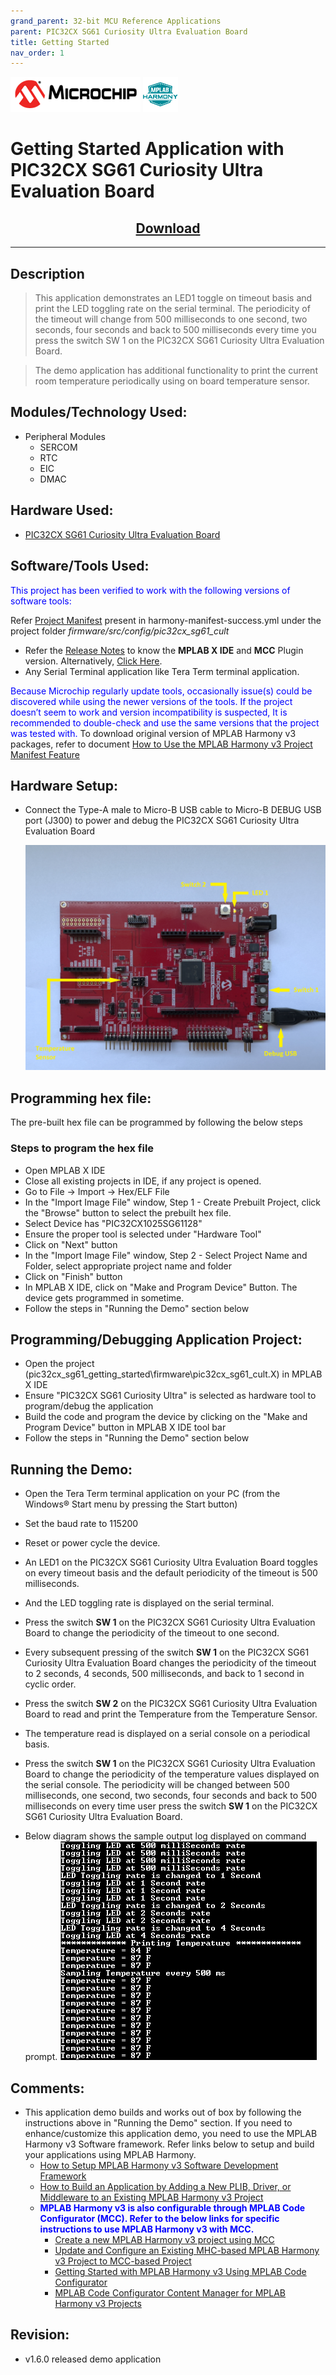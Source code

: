 ```yaml
---
grand_parent: 32-bit MCU Reference Applications
parent: PIC32CX SG61 Curiosity Ultra Evaluation Board
title: Getting Started
nav_order: 1
---
```

<img src = "images/microchip_logo.png">
<img src = "images/microchip_mplab_harmony_logo_small.png">

# Getting Started Application with PIC32CX SG61 Curiosity Ultra Evaluation Board
<h2 align="center"> <a href="https://github.com/Microchip-MPLAB-Harmony/reference_apps/releases/latest/download/pic32cx_sg61_getting_started.zip" > Download </a> </h2>

-----
## Description

> This application demonstrates an LED1 toggle on timeout basis and print the LED toggling rate on the serial terminal. The periodicity of the timeout will change from 500 milliseconds to one second, two seconds, four seconds and back to 500 milliseconds every time you press the switch SW 1 on the PIC32CX SG61 Curiosity Ultra Evaluation Board.

> The demo application has additional functionality to print the current room temperature periodically using on board temperature sensor.


## Modules/Technology Used:

- Peripheral Modules      
	- SERCOM
	- RTC
	- EIC
	- DMAC

## Hardware Used:

- [PIC32CX SG61 Curiosity Ultra Evaluation Board](https://www.microchip.com/en-us/development-tool/EV09H35A)  

## Software/Tools Used:
<span style="color:blue"> This project has been verified to work with the following versions of software tools:</span>  

Refer [Project Manifest](./firmware/src/config/pic32cx_sg61_cult/harmony-manifest-success.yml) present in harmony-manifest-success.yml under the project folder *firmware/src/config/pic32cx_sg61_cult*  
- Refer the [Release Notes](../../../release_notes.md#development-tools) to know the **MPLAB X IDE** and **MCC** Plugin version. Alternatively, [Click Here](https://github.com/Microchip-MPLAB-Harmony/reference_apps/blob/master/release_notes.md#development-tools).
- Any Serial Terminal application like Tera Term terminal application.

<span style="color:blue"> Because Microchip regularly update tools, occasionally issue(s) could be discovered while using the newer versions of the tools. If the project doesn’t seem to work and version incompatibility is suspected, It is recommended to double-check and use the same versions that the project was tested with. </span> To download original version of MPLAB Harmony v3 packages, refer to document [How to Use the MPLAB Harmony v3 Project Manifest Feature](https://ww1.microchip.com/downloads/en/DeviceDoc/How-to-Use-the-MPLAB-Harmony-v3-Project-Manifest-Feature-DS90003305.pdf)

## Hardware Setup:
- Connect the Type-A male to Micro-B USB cable to Micro-B DEBUG USB port (J300) to power and debug the PIC32CX SG61 Curiosity Ultra Evaluation Board  

	<img src = "images/hardware_setup.jpg">

## Programming hex file:
The pre-built hex file can be programmed by following the below steps

### Steps to program the hex file
- Open MPLAB X IDE
- Close all existing projects in IDE, if any project is opened.
- Go to File -> Import -> Hex/ELF File
- In the "Import Image File" window, Step 1 - Create Prebuilt Project, click the "Browse" button to select the prebuilt hex file.
- Select Device has "PIC32CX1025SG61128"
- Ensure the proper tool is selected under "Hardware Tool"
- Click on "Next" button
- In the "Import Image File" window, Step 2 - Select Project Name and Folder, select appropriate project name and folder
- Click on "Finish" button
- In MPLAB X IDE, click on "Make and Program Device" Button. The device gets programmed in sometime.
- Follow the steps in "Running the Demo" section below

## Programming/Debugging Application Project:
- Open the project (pic32cx_sg61_getting_started\firmware\pic32cx_sg61_cult.X) in MPLAB X IDE
- Ensure "PIC32CX SG61 Curiosity Ultra" is selected as hardware tool to program/debug the application
- Build the code and program the device by clicking on the "Make and Program Device" button in MPLAB X IDE tool bar
- Follow the steps in "Running the Demo" section below

## Running the Demo:
- Open the Tera Term terminal application on your PC (from the Windows® Start menu by pressing the Start button)
- Set the baud rate to 115200
- Reset or power cycle the device.
- An LED1  on the PIC32CX SG61 Curiosity Ultra Evaluation Board toggles on every timeout basis and the default periodicity of the timeout is 500 milliseconds.
- And the LED toggling rate is displayed on the serial terminal.
- Press the switch **SW 1** on the PIC32CX SG61 Curiosity Ultra Evaluation Board to change the periodicity of the timeout to one second.
- Every subsequent pressing of the switch **SW 1** on the PIC32CX SG61 Curiosity Ultra Evaluation Board changes the periodicity of the timeout to 2 seconds, 4 seconds, 500 milliseconds, and back to 1 second in cyclic order.
- Press the switch **SW 2** on the PIC32CX SG61 Curiosity Ultra Evaluation Board to read and print the Temperature from the Temperature Sensor.
- The temperature read is displayed on a serial console on a periodical basis.
- Press the switch **SW 1** on the PIC32CX SG61 Curiosity Ultra Evaluation Board to change the
periodicity of the temperature values displayed on the serial console. The periodicity will be changed between 500 milliseconds, one second, two seconds, four seconds and back to 500 milliseconds on every time user press the switch **SW 1** on the PIC32CX SG61 Curiosity Ultra Evaluation Board.

- Below diagram shows the sample output log displayed on command prompt.
     <img src = "images/output.png">

## Comments:
- This application demo builds and works out of box by following the instructions above in "Running the Demo" section. If you need to enhance/customize this application demo, you need to use the MPLAB Harmony v3 Software framework. Refer links below to setup and build your applications using MPLAB Harmony.
	- [How to Setup MPLAB Harmony v3 Software Development Framework](https://ww1.microchip.com/downloads/en/DeviceDoc/How_to_Setup_MPLAB_%20Harmony_v3_Software_Development_Framework_DS90003232C.pdf)
	- [How to Build an Application by Adding a New PLIB, Driver, or Middleware to an Existing MPLAB Harmony v3 Project](http://ww1.microchip.com/downloads/en/DeviceDoc/How_to_Build_Application_Adding_PLIB_%20Driver_or_Middleware%20_to_MPLAB_Harmony_v3Project_DS90003253A.pdf)
	- <span style="color:blue"> **MPLAB Harmony v3 is also configurable through MPLAB Code Configurator (MCC). Refer to the below links for specific instructions to use MPLAB Harmony v3 with MCC.**</span>
		- [Create a new MPLAB Harmony v3 project using MCC](https://microchipdeveloper.com/harmony3:getting-started-training-module-using-mcc)
		- [Update and Configure an Existing MHC-based MPLAB Harmony v3 Project to MCC-based Project](https://microchipdeveloper.com/harmony3:update-and-configure-existing-mhc-proj-to-mcc-proj)
		- [Getting Started with MPLAB Harmony v3 Using MPLAB Code Configurator](https://www.youtube.com/watch?v=KdhltTWaDp0)
		- [MPLAB Code Configurator Content Manager for MPLAB Harmony v3 Projects](https://www.youtube.com/watch?v=PRewTzrI3iE)	

## Revision:
- v1.6.0 released demo application
